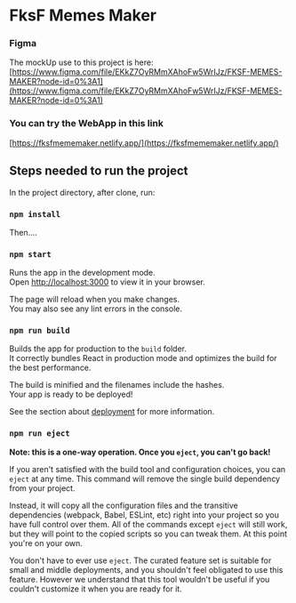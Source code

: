 # FksF Memes Maker

### Figma

The mockUp use to this project is here: [https://www.figma.com/file/EKkZ7OyRMmXAhoFw5WrIJz/FKSF-MEMES-MAKER?node-id=0%3A1](https://www.figma.com/file/EKkZ7OyRMmXAhoFw5WrIJz/FKSF-MEMES-MAKER?node-id=0%3A1)

### You can try the WebApp in this link

[https://fksfmememaker.netlify.app/](https://fksfmememaker.netlify.app/)

## Steps needed to run the project

In the project directory, after clone, run:

### `npm install`

Then....
### `npm start`

Runs the app in the development mode.\
Open [http://localhost:3000](http://localhost:3000) to view it in your browser.

The page will reload when you make changes.\
You may also see any lint errors in the console.
### `npm run build`

Builds the app for production to the `build` folder.\
It correctly bundles React in production mode and optimizes the build for the best performance.

The build is minified and the filenames include the hashes.\
Your app is ready to be deployed!

See the section about [deployment](https://facebook.github.io/create-react-app/docs/deployment) for more information.

### `npm run eject`

**Note: this is a one-way operation. Once you `eject`, you can't go back!**

If you aren't satisfied with the build tool and configuration choices, you can `eject` at any time. This command will remove the single build dependency from your project.

Instead, it will copy all the configuration files and the transitive dependencies (webpack, Babel, ESLint, etc) right into your project so you have full control over them. All of the commands except `eject` will still work, but they will point to the copied scripts so you can tweak them. At this point you're on your own.

You don't have to ever use `eject`. The curated feature set is suitable for small and middle deployments, and you shouldn't feel obligated to use this feature. However we understand that this tool wouldn't be useful if you couldn't customize it when you are ready for it.